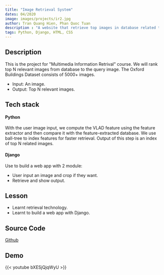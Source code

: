 ```yaml
---
title: "Image Retrieval System"
dates: 04/2020
image: images/projects/ir2.jpg
author: Tran Quang Hien, Phan Quoc Tuan
description : "A website that retrieve top images in database related to input image."
tags: Python, Django, HTML, CSS   
---
```


## Description
 This is the project for "Multimedia Information Retrival" course. We will rank top N relevant images from database to the query image. The Oxford Buildings Dataset consists of 5000+ images.
* Input: An image.
* Output: Top N relevant images.

## Tech stack
#### Python
With the user image input, we compute the VLAD feature using the feature extractor and then compare it with the feature-extracted database. We use ball-tree to index features for faster retrieval. Output of this step is an index of top N related images.
#### Django
Use to build a web app with 2 module:
* User input an image and crop if they want.
* Retrieve and show output.

## Lesson
* Learnt retrieval technology.
* Learnt to build a web app with Django.

## Source Code
[Github](https://github.com/rysnee/DoAn/)

## Demo
{{< youtube bXESjQjqWyU >}}


